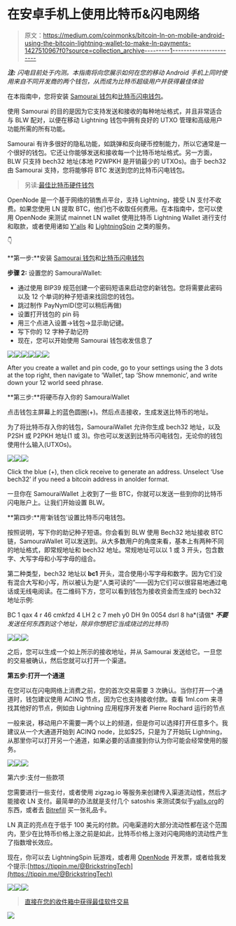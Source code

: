 # 在安卓手机上使用比特币&闪电网络

> 原文：<https://medium.com/coinmonks/bitcoin-ln-on-mobile-android-using-the-bitcoin-lightning-wallet-to-make-ln-payments-1427510967f0?source=collection_archive---------1----------------------->

***注:*** *闪电目前处于内测。本指南将向您展示如何在您的移动 Android 手机上同时使用来自不同开发商的两个钱包，从而成为比特币超级用户并获得最佳体验*

在本指南中，您将安装 [Samourai 钱包](https://play.google.com/store/apps/details?id=com.samourai.wallet)和[比特币闪电钱包](https://play.google.com/store/apps/details?id=com.lightning.walletapp)。

使用 Samourai 的目的是因为它支持发送和接收的每种地址格式，并且非常适合与 BLW 配对，以便在移动 Lightning 钱包中拥有良好的 UTXO 管理和高级用户功能所需的所有功能。

Samourai 有许多很好的隐私功能，如跳弹和反向硬币控制能力，所以它通常是一个很好的钱包。它还让你能够发送和接收每一个比特币地址格式。另一方面，BLW 只支持 bech32 地址(本地 P2WPKH 是开销最少的 UTXOs)。由于 bech32 由 Samourai 支持，您将能够将 BTC 发送到您的比特币闪电钱包。

> 另读:[最佳比特币硬件钱包](/coinmonks/the-best-cryptocurrency-hardware-wallets-of-2020-e28b1c124069)

OpenNode 是一个基于网络的销售点平台，支持 Lightning，接受 LN 支付不收费。如果您使用 LN 提取 BTC，他们也不收取任何费用。在本指南中，您可以使用 OpenNode 来测试 mainnet LN wallet 使用比特币 Lightning Wallet 进行支付和取款，或者使用诸如 [Y'alls](https://yalls.org/) 和 [LightningSpin](http://LightningSpin.com) 之类的服务。

👇

**第一步:**安装 [Samourai 钱包](https://play.google.com/store/apps/details?id=com.samourai.wallet)和[比特币闪电钱包](https://play.google.com/store/apps/details?id=com.lightning.walletapp)

**步骤 2:** 设置您的 SamouraiWallet:

*   通过使用 BIP39 规范创建一个密码短语来启动您的新钱包。您将需要此密码以及 12 个单词的种子短语来找回您的钱包。
*   跳过制作 PayNymID(您可以稍后再做)
*   设置打开钱包的 pin 码
*   用三个点进入设置→钱包→显示助记键。
*   写下你的 12 字种子助记符
*   现在，您可以开始使用 Samourai 钱包收发信息了

![](img/94c99b923d206b5b47a8c81840befa31.png)![](img/a298f5bbc92f9aa724f3509178708928.png)![](img/726ccc74082d6442087f2a14dd26569d.png)![](img/26d25db5821f3a9c3bf0c731646db883.png)![](img/f533d5c401329005ea5257058ef2acd5.png)![](img/704ba15858246a7187935cb84fe2a610.png)

After you create a wallet and pin code, go to your settings using the 3 dots at the top right, then navigate to ‘Wallet’, tap ‘Show mnemonic’, and write down your 12 world seed phrase.

**第三步:**将硬币存入你的 SamouraiWallet

点击钱包主屏幕上的蓝色圆圈(+)。然后点击接收，生成发送比特币的地址。

为了将比特币存入你的钱包，SamouraiWallet 允许你生成 bech32 地址，以及 P2SH 或 P2PKH 地址(1 或 3)。你也可以发送到比特币闪电钱包，无论你的钱包使用什么输入(UTXOs)。

![](img/58111c98a8c5eca7b4ca4e1a02eec922.png)![](img/a8d120eec936ccd37a5a86ecbfa5011b.png)![](img/a562bd0da674190138626ec581da1619.png)

Click the blue (+), then click receive to generate an address. Unselect ‘Use bech32’ if you need a bitcoin address in anolder format.

一旦你在 SamouraiWallet 上收到了一些 BTC，你就可以发送一些到你的比特币闪电账户上。让我们开始设置 BLW。

**第四步:**用‘新钱包’设置比特币闪电钱包。

按照说明，写下你的助记种子短语。你会看到 BLW 使用 Bech32 地址接收 BTC 链，SamouraWallet 可以发送到。从大多数用户的角度来看，基本上有两种不同的地址格式，即常规地址和 bech32 地址。常规地址可以以 1 或 3 开头，包含数字、大写字母和小写字母的组合。

第二种类型，bech32 地址以 **bc1** 开头，混合使用小写字母和数字。因为它们没有混合大写和小写，所以被认为是“人类可读的”——因为它们可以很容易地通过电话或无线电阅读。在二维码下方，您可以看到钱包为接收资金而生成的 bech32 地址示例:

BC 1 qax 4 r 46 cmkfzd 4 LH 2 c 7 meh y0 DH 9n 0054 dsrl 8 ha*(请做* ***不要*** *发送任何东西到这个地址，除非你想把它当成烧过的比特币)*

![](img/7f53036127af9bfa30490d212a2f9c93.png)![](img/c8218e2dc697e14b08b88906818bcab3.png)![](img/6f51b2d54ee2b35a501eccfb012d26cf.png)

之后，您可以生成一个如上所示的接收地址，并从 Samourai 发送给它。一旦您的交易被确认，然后您就可以打开一个渠道。

**第五步:打开一个通道**

在您可以在闪电网络上消费之前，您的首次交易需要 3 次确认。当你打开一个通道时，钱包建议使用 ACINQ 节点，因为它也支持接收付款。查看 1ml.com 来寻找其他好的节点，例如由 Lightning 应用程序开发者 Pierre Rochard 运行的节点

一般来说，移动用户不需要一两个以上的频道，但是你可以选择打开任意多个。我建议从一个大通道开始到 ACINQ node，比如$25，只是为了开始玩 Lightning，从那里你可以打开另一个通道，如果必要的话直接到你认为你可能会经常使用的服务。

![](img/2e864c714f17e2774b74034a5b6cf926.png)![](img/fa8815891fca9c06b22d3fb700b0655c.png)![](img/f711edf5ebe9ad53d1c14f4eb97e0d46.png)

第六步:支付一些款项

您需要进行一些支付，或者使用 zigzag.io 等服务来创建传入渠道流动性，然后才能接收 LN 支付。最简单的办法就是支付几个 satoshis 来测试类似于[yalls.org](https://yalls.org)的东西，或者去 [Bitrefill](https://www.bitrefill.com/buy) 买一张礼品卡。

LN 真正的亮点在于低于 100 美元的付款。闪电渠道的大部分流动性都在这个范围内，至少在比特币价格上涨之前是如此，比特币价格上涨对闪电网络的流动性产生了指数增长效应。

现在，你可以去 LightningSpin 玩游戏，或者用 [OpenNode](https://opennode.co/dashboard) 开发票，或者给我发个提示:[https://tippin.me/@BrickstringTech](https://tippin.me/@BrickstringTech)

![](img/05f4419cd94d00b44b1f3492ffb4ef96.png)![](img/8d94a236d222700f75b07f28a10003d5.png)![](img/5bf2c5b061731c2d55c9463b77f8650b.png)

> [直接在您的收件箱中获得最佳软件交易](https://coincodecap.com/?utm_source=coinmonks)

[![](img/7c0b3dfdcbfea594cc0ae7d4f9bf6fcb.png)](https://coincodecap.com/?utm_source=coinmonks)